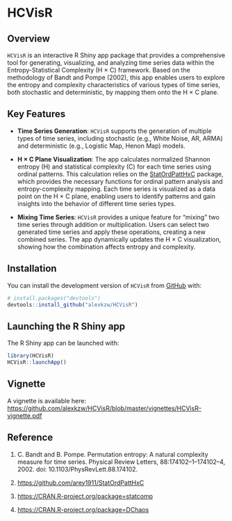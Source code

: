 
<!-- README.md is generated from README.Rmd. Please edit that file -->

# HCVisR

<!-- badges: start -->

<!-- badges: end -->

## Overview

`HCVisR` is an interactive R Shiny app package that provides a
comprehensive tool for generating, visualizing, and analyzing time
series data within the Entropy-Statistical Complexity (H × C) framework.
Based on the methodology of Bandt and Pompe (2002), this app enables
users to explore the entropy and complexity characteristics of various
types of time series, both stochastic and deterministic, by mapping them
onto the H × C plane.

## Key Features

  - **Time Series Generation**: `HCVisR` supports the generation of
    multiple types of time series, including stochastic (e.g., White
    Noise, AR, ARMA) and deterministic (e.g., Logistic Map, Henon Map)
    models.

  - **H × C Plane Visualization**: The app calculates normalized Shannon
    entropy (H) and statistical complexity (C) for each time series
    using ordinal patterns. This calculation relies on the
    [StatOrdPattHxC](https://github.com/arey1911/StatOrdPattHxC)
    package, which provides the necessary functions for ordinal pattern
    analysis and entropy-complexity mapping. Each time series is
    visualized as a data point on the H × C plane, enabling users to
    identify patterns and gain insights into the behavior of different
    time series types.

  - **Mixing Time Series**: `HCVisR` provides a unique feature for
    “mixing” two time series through addition or multiplication. Users
    can select two generated time series and apply these operations,
    creating a new combined series. The app dynamically updates the H ×
    C visualization, showing how the combination affects entropy and
    complexity.

## Installation

You can install the development version of `HCVisR` from
[GitHub](https://github.com/) with:

``` r
# install.packages("devtools")
devtools::install_github("alexkzw/HCVisR")
```

## Launching the R Shiny app

The R Shiny app can be launched with:

``` r
library(HCVisR)
HCVisR::launchApp()
```

## Vignette

A vignette is available here:
<https://github.com/alexkzw/HCVisR/blob/master/vignettes/HCVisR-vignette.pdf>

## Reference

1.  C. Bandt and B. Pompe. Permutation entropy: A natural complexity
    measure for time series. Physical Review Letters,
    88:174102–1–174102–4, 2002. doi:
    10.1103/PhysRevLett.88.174102.

2.  <https://github.com/arey1911/StatOrdPattHxC>

3.  <https://CRAN.R-project.org/package=statcomp>

4.  <https://CRAN.R-project.org/package=DChaos>
